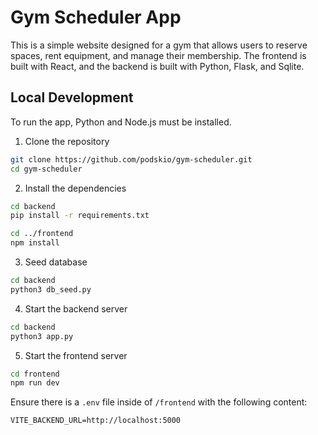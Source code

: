# Gym Scheduler App

This is a simple website designed for a gym that allows users to reserve spaces, rent equipment, and manage their membership. The frontend is built with React, and the backend is built with Python, Flask, and Sqlite.



## Local Development

To run the app, Python and Node.js must be installed.

1. Clone the repository

```bash
git clone https://github.com/podskio/gym-scheduler.git
cd gym-scheduler
```

2. Install the dependencies

```bash
cd backend
pip install -r requirements.txt

cd ../frontend
npm install
```

3. Seed database

```bash
cd backend
python3 db_seed.py
```

4. Start the backend server

```bash
cd backend
python3 app.py
```

5. Start the frontend server

```bash
cd frontend
npm run dev
```

Ensure there is a `.env` file inside of `/frontend` with the following content:

```
VITE_BACKEND_URL=http://localhost:5000
```

